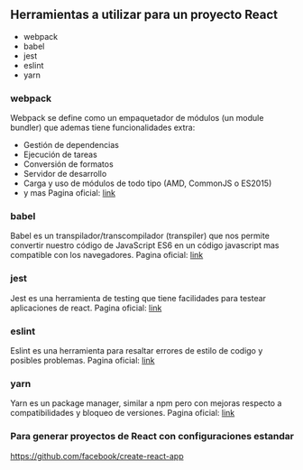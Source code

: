 ## Herramientas a utilizar para un proyecto React
- webpack
- babel
- jest
- eslint
- yarn

### webpack
Webpack se define como un empaquetador de módulos (un module bundler) que ademas tiene funcionalidades extra:
- Gestión de dependencias
- Ejecución de tareas
- Conversión de formatos
- Servidor de desarrollo
- Carga y uso de módulos de todo tipo (AMD, CommonJS o ES2015)
- y mas
Pagina oficial: [link](https://webpack.js.org/)

### babel
Babel es un transpilador/transcompilador (transpiler) que nos permite convertir nuestro código de JavaScript ES6 en un código javascript mas compatible con los navegadores.
Pagina oficial: [link](https://babeljs.io/)

### jest
Jest es una herramienta de testing que tiene facilidades para testear aplicaciones de react.
Pagina oficial: [link](https://jestjs.io/)

### eslint
Eslint es una herramienta para resaltar errores de estilo de codigo y posibles problemas.
Pagina oficial: [link](https://eslint.org/)

### yarn
Yarn es un package manager, similar a npm pero con mejoras respecto a compatibilidades y bloqueo de versiones.
Pagina oficial: [link](https://yarnpkg.com/)

### Para generar proyectos de React con configuraciones estandar
https://github.com/facebook/create-react-app
